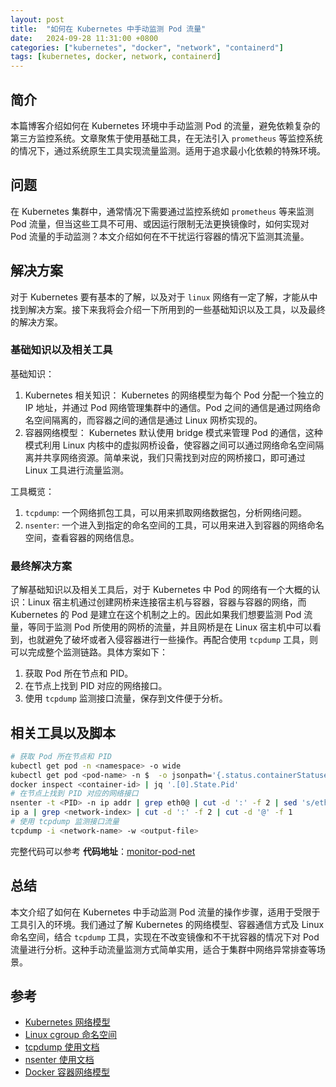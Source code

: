 ```yaml
---
layout: post
title:  "如何在 Kubernetes 中手动监测 Pod 流量"
date:   2024-09-28 11:31:00 +0800
categories: ["kubernetes", "docker", "network", "containerd"]
tags: [kubernetes, docker, network, containerd]
---
```


## 简介

本篇博客介绍如何在 Kubernetes 环境中手动监测 Pod 的流量，避免依赖复杂的第三方监控系统。文章聚焦于使用基础工具，在无法引入 `prometheus` 等监控系统的情况下，通过系统原生工具实现流量监测。适用于追求最小化依赖的特殊环境。

## 问题

在 Kubernetes 集群中，通常情况下需要通过监控系统如 `prometheus` 等来监测 Pod 流量，但当这些工具不可用、或因运行限制无法更换镜像时，如何实现对 Pod 流量的手动监测？本文介绍如何在不干扰运行容器的情况下监测其流量。

## 解决方案

对于 Kubernetes 要有基本的了解，以及对于 `linux` 网络有一定了解，才能从中找到解决方案。接下来我将会介绍一下所用到的一些基础知识以及工具，以及最终的解决方案。

### 基础知识以及相关工具

基础知识：

1. Kubernetes 相关知识：
   Kubernetes 的网络模型为每个 Pod 分配一个独立的 IP 地址，并通过 Pod 网络管理集群中的通信。Pod 之间的通信是通过网络命名空间隔离的，而容器之间的通信是通过 Linux 网桥实现的。
2. 容器网络模型：
   Kubernetes 默认使用 bridge 模式来管理 Pod 的通信，这种模式利用 Linux 内核中的虚拟网桥设备，使容器之间可以通过网络命名空间隔离并共享网络资源。简单来说，我们只需找到对应的网桥接口，即可通过 Linux 工具进行流量监测。

工具概览：

1. `tcpdump`: 一个网络抓包工具，可以用来抓取网络数据包，分析网络问题。
2. `nsenter`: 一个进入到指定的命名空间的工具，可以用来进入到容器的网络命名空间，查看容器的网络信息。

### 最终解决方案

了解基础知识以及相关工具后，对于 Kubernetes 中 Pod 的网络有一个大概的认识：Linux 宿主机通过创建网桥来连接宿主机与容器，容器与容器的网络，而 Kubernetes 的 Pod 是建立在这个机制之上的。因此如果我们想要监测 Pod 流量，等同于监测 Pod 所使用的网桥的流量，并且网桥是在 Linux 宿主机中可以看到，也就避免了破坏或者入侵容器进行一些操作。再配合使用 `tcpdump` 工具，则可以完成整个监测链路。具体方案如下：

1. 获取 Pod 所在节点和 PID。
2. 在节点上找到 PID 对应的网络接口。
3. 使用 `tcpdump` 监测接口流量，保存到文件便于分析。

## 相关工具以及脚本

```bash
# 获取 Pod 所在节点和 PID
kubectl get pod -n <namespace> -o wide
kubectl get pod <pod-name> -n $  -o jsonpath='{.status.containerStatuses[0].containerID}' | cut -d '/' -f 3
docker inspect <container-id> | jq '.[0].State.Pid'
# 在节点上找到 PID 对应的网络接口
nsenter -t <PID> -n ip addr | grep eth0@ | cut -d ':' -f 2 | sed 's/eth0@if//g' 
ip a | grep <network-index> | cut -d ':' -f 2 | cut -d '@' -f 1
# 使用 tcpdump 监测接口流量
tcpdump -i <network-name> -w <output-file>
```

完整代码可以参考 **代码地址**：[monitor-pod-net](https://github.com/cherubic/blogcode/tree/main/monitor-pod-net)

## 总结

本文介绍了如何在 Kubernetes 中手动监测 Pod 流量的操作步骤，适用于受限于工具引入的环境。我们通过了解 Kubernetes 的网络模型、容器通信方式及 Linux 命名空间，结合 `tcpdump` 工具，实现在不改变镜像和不干扰容器的情况下对 Pod 流量进行分析。这种手动流量监测方式简单实用，适合于集群中网络异常排查等场景。

## 参考

- [Kubernetes 网络模型](https://kubernetes.io/zh/docs/concepts/cluster-administration/networking/)
- [Linux cgroup 命名空间](https://man7.org/linux/man-pages/man7/cgroup_namespaces.7.html)
- [tcpdump 使用文档](https://www.tcpdump.org/manpages/tcpdump.1.html)
- [nsenter 使用文档](https://man7.org/linux/man-pages/man1/nsenter.1.html)
- [Docker 容器网络模型](https://docs.docker.com/network/)